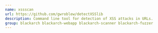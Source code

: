 ```yaml
---
name: xssscan
url: https://github.com/gwroblew/detectXSSlib
description: Command line tool for detection of XSS attacks in URLs.
group: blackarch blackarch-webapp blackarch-scanner blackarch-fuzzer
---
```

